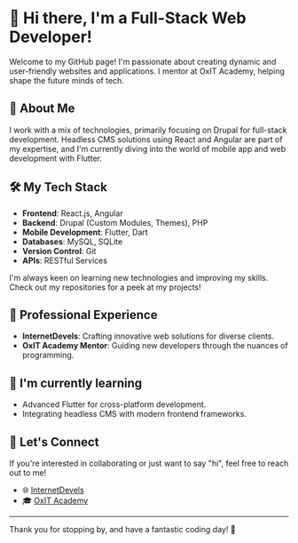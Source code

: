 # 👋 Hi there, I'm a Full-Stack Web Developer!

Welcome to my GitHub page! I'm passionate about creating dynamic and user-friendly websites and applications. I mentor at OxIT Academy, helping shape the future minds of tech.

## 🚀 About Me
I work with a mix of technologies, primarily focusing on Drupal for full-stack development. Headless CMS solutions using React and Angular are part of my expertise, and I'm currently diving into the world of mobile app and web development with Flutter.

## 🛠️ My Tech Stack
- **Frontend**: React.js, Angular
- **Backend**: Drupal (Custom Modules, Themes), PHP
- **Mobile Development**: Flutter, Dart
- **Databases**: MySQL, SQLite
- **Version Control**: Git
- **APIs**: RESTful Services

I'm always keen on learning new technologies and improving my skills. Check out my repositories for a peek at my projects!

## 💼 Professional Experience
- **InternetDevels**: Crafting innovative web solutions for diverse clients.
- **OxIT Academy Mentor**: Guiding new developers through the nuances of programming.

## 🌱 I'm currently learning
- Advanced Flutter for cross-platform development.
- Integrating headless CMS with modern frontend frameworks.

## 🤝 Let's Connect
If you're interested in collaborating or just want to say "hi", feel free to reach out to me!

- 🌐 [InternetDevels](https://internetdevels.com/)
- 🎓 [OxIT Academy](https://it.volyn.ua/)

---

Thank you for stopping by, and have a fantastic coding day! 🌟
